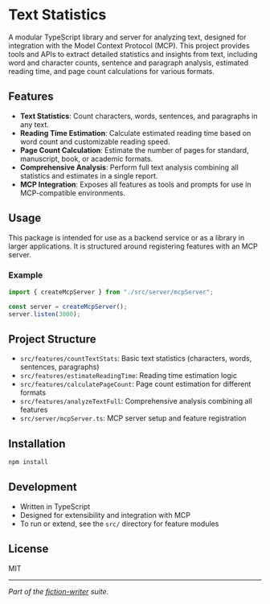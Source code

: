 # Text Statistics

A modular TypeScript library and server for analyzing text, designed for integration with the Model Context Protocol (MCP). This project provides tools and APIs to extract detailed statistics and insights from text, including word and character counts, sentence and paragraph analysis, estimated reading time, and page count calculations for various formats.

## Features

- **Text Statistics**: Count characters, words, sentences, and paragraphs in any text.
- **Reading Time Estimation**: Calculate estimated reading time based on word count and customizable reading speed.
- **Page Count Calculation**: Estimate the number of pages for standard, manuscript, book, or academic formats.
- **Comprehensive Analysis**: Perform full text analysis combining all statistics and estimates in a single report.
- **MCP Integration**: Exposes all features as tools and prompts for use in MCP-compatible environments.

## Usage

This package is intended for use as a backend service or as a library in larger applications. It is structured around registering features with an MCP server.

### Example

```typescript
import { createMcpServer } from "./src/server/mcpServer";

const server = createMcpServer();
server.listen(3000);
```

## Project Structure

- `src/features/countTextStats`: Basic text statistics (characters, words, sentences, paragraphs)
- `src/features/estimateReadingTime`: Reading time estimation logic
- `src/features/calculatePageCount`: Page count estimation for different formats
- `src/features/analyzeTextFull`: Comprehensive analysis combining all features
- `src/server/mcpServer.ts`: MCP server setup and feature registration

## Installation

```bash
npm install
```

## Development

- Written in TypeScript
- Designed for extensibility and integration with MCP
- To run or extend, see the `src/` directory for feature modules

## License

MIT

---
*Part of the [fiction-writer](https://github.com/vibes/fiction-writer) suite.*